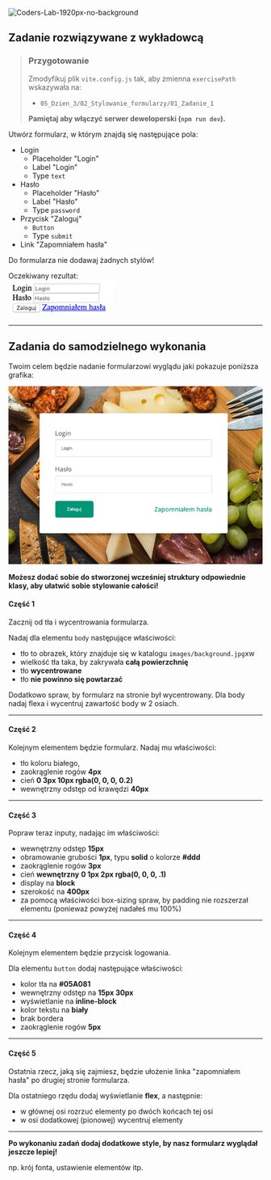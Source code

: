 ![Coders-Lab-1920px-no-background](https://user-images.githubusercontent.com/30623667/104709394-2cabee80-571f-11eb-9518-ea6a794e558e.png)


## Zadanie rozwiązywane z wykładowcą

> ### Przygotowanie
>
> Zmodyfikuj plik `vite.config.js` tak, aby zmienna `exercisePath` wskazywała na:
>
> - `05_Dzien_3/02_Stylowanie_formularzy/01_Zadanie_1`
>
> **Pamiętaj aby włączyć serwer deweloperski (`npm run dev`).**

Utwórz formularz, w którym znajdą się następujące pola:

- Login
  - Placeholder "Login"
  - Label "Login"
  - Type `text`
- Hasło
  - Placeholder "Hasło"
  - Label "Hasło"
  - Type `password`
- Przycisk "Zaloguj"
  - `Button`
  - Type `submit`
- Link "Zapomniałem hasła"

Do formularza nie dodawaj żadnych stylów!

Oczekiwany rezultat:  
![](images/example01.png)

---

## Zadania do samodzielnego wykonania

Twoim celem będzie nadanie formularzowi wyglądu jaki pokazuje poniższa grafika:

![](images/example02.png)

**Możesz dodać sobie do stworzonej wcześniej struktury odpowiednie klasy, aby ułatwić sobie stylowanie całości!**

#### Część 1

Zacznij od tła i wycentrowania formularza.

Nadaj dla elementu `body` następujące właściwości:

- tło to obrazek, który znajduje się w katalogu `images/background.jpg`xw
- wielkość tła taka, by zakrywała **całą powierzchnię**
- tło **wycentrowane**
- tło **nie powinno się powtarzać**

Dodatkowo spraw, by formularz na stronie był wycentrowany. Dla body nadaj flexa i wycentruj zawartość body w 2 osiach.

---

#### Część 2

Kolejnym elementem będzie formularz. Nadaj mu właściwości:

- tło koloru białego,
- zaokrąglenie rogów **4px**
- cień **0 3px 10px rgba(0, 0, 0, 0.2)**
- wewnętrzny odstęp od krawędzi **40px**

---

#### Część 3

Popraw teraz inputy, nadając im właściwości:

- wewnętrzny odstęp **15px**
- obramowanie grubości **1px**, typu **solid** o kolorze **#ddd**
- zaokrąglenie rogów **3px**
- cień **wewnętrzny** **0 1px 2px rgba(0, 0, 0, .1)**
- display na **block**
- szerokość na **400px**
- za pomocą właściwości box-sizing spraw, by padding nie rozszerzał elementu (ponieważ powyżej nadałeś mu 100%)

---

#### Część 4

Kolejnym elementem będzie przycisk logowania.

Dla elementu `button` dodaj następujące właściwości:

- kolor tła na **#05A081**
- wewnętrzny odstęp na **15px 30px**
- wyświetlanie na **inline-block**
- kolor tekstu na **biały**
- brak bordera
- zaokrąglenie rogów **5px**

---

#### Część 5

Ostatnia rzecz, jaką się zajmiesz, będzie ułożenie linka "zapomniałem hasła" po drugiej stronie formularza.

Dla ostatniego rzędu dodaj wyświetlanie **flex**, a następnie:

- w głównej osi rozrzuć elementy po dwóch końcach tej osi
- w osi dodatkowej (pionowej) wycentruj elementy

---

**Po wykonaniu zadań dodaj dodatkowe style, by nasz formularz wyglądał jeszcze lepiej!**

np. krój fonta, ustawienie elementów itp.
